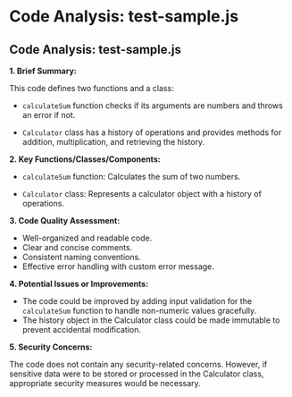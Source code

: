 # Code Analysis: test-sample.js

## Code Analysis: test-sample.js

**1. Brief Summary:**

This code defines two functions and a class:

- `calculateSum` function checks if its arguments are numbers and throws an error if not. 


- `Calculator` class has a history of operations and provides methods for addition, multiplication, and retrieving the history.


**2. Key Functions/Classes/Components:**

- `calculateSum` function: Calculates the sum of two numbers. 


- `Calculator` class: Represents a calculator object with a history of operations.


**3. Code Quality Assessment:**

- Well-organized and readable code.
- Clear and concise comments.
- Consistent naming conventions.
- Effective error handling with custom error message.


**4. Potential Issues or Improvements:**

- The code could be improved by adding input validation for the `calculateSum` function to handle non-numeric values gracefully.
- The history object in the Calculator class could be made immutable to prevent accidental modification.


**5. Security Concerns:**

The code does not contain any security-related concerns. However, if sensitive data were to be stored or processed in the Calculator class, appropriate security measures would be necessary.